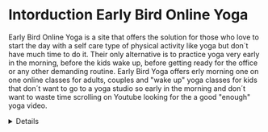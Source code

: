 # Intorduction Early Bird Online Yoga

Early Bird Online Yoga is a site that offers the solution for those who love to start the day with a self care type of physical activity like yoga but don´t have much time to do it. Their only alternative is to practice yoga very early in the morning, before the kids wake up, before getting ready for the office or any other demanding routine. Early Bird Yoga offers erly morning one on one online classes for adults, couples and "wake up" yoga classes for kids that don´t want to go to a yoga studio so early in the morning and don´t want to waste time scrolling on Youtube looking for the a good "enough" yoga video. 

<details>

Yoga it´s an ancient practice that helps creating a balance between body, mind and soul through the assanas or yoga positions that work through equilibrium, strenght and flexibility. Yoga contributes to the general well being of the individual, diminishes stress and anxiety, enhances muscular tone and strenght and gives the energy required to start a bussy day. The Early Bird Yoga Site offers weekly and monthly packages of Yoga classes in different styles, depending on the level of the Yogi.


## Features 

This is a one page website with a menu or navigation bar that directs the user to the four different sections in the page.

the four sections are easily identifiable by the contrast of the background and the clear subtitles.

These features are:

### Existing Features

- __Navigation Bar__

  - Featured on the right corner of the page, the full responsive navigation bar includes links to the  Home, About Us, Sign Up and Contact sections.

  - This section will allow the user to easily go to from section to section in all devices without having to scroll up and down to the desired section. 

![Nav Bar](https://github.com/lucyrush/readme-template/blob/master/media/love_running_nav.png)

- __Home-hero image_

  - The home includes a photograph with text overlay to create a welcoming and inviting environment for the user interested in early online yoga classes. 
  - This section introduces the user to the website with an eye catching photograph.

![Landing Page](https://github.com/lucyrush/readme-template/blob/master/media/love_running_landing.png)

- __About Us section__

  - The ethos of the site is contained in a section called About Us that will allow the user to get some information about the phillosophy of the yoga online studio and the services offered by it. 
  - This user will see the quality and knowledge behind Early Bird Yoga and a clear list of the services offered inviting the user to sign up for a sepcific type of classes accordign to their needs and yoga level.

![Club Ethos](https://github.com/lucyrush/readme-template/blob/master/media/love_running_ethos.png)

- __Sign Up section__

  - This page will allow the user to get signed up to Early Bird Online Yoga to start their yoga path from the comfort of their homes and at their early time of preference. The user will be able specify his or her yoga level and the type of classes needed. The user will be asked to submit their full name and email address. 

![Sign Up](https://github.com/lucyrush/readme-template/blob/master/media/love_running_signup.png)

- __The Contact Section__ 

  - The footer named contact section includes links to the relevant social media sites for Early Bird Online Yoga. The links will open to a new tab. 

  - The background of the footer is a photograph with a simple color combination that allows contrast with text and icons for easier readability.

  - The footer aims to encourage users to keep contact with Early Bird Online Yoga and conect via social networks.

![Footer](https://github.com/lucyrush/readme-template/blob/master/media/love_running_footer.png)


### Features Left to Implement

- I would like to add a gallery with pictures of yoga teachers and students sharing online.

## Testing 

In this section, you need to convince the assessor that you have conducted enough testing to legitimately believe that the site works well. Essentially, in this part you will want to go over all of your project’s features and ensure that they all work as intended, with the project providing an easy and straightforward way for the users to achieve their goals.

In addition, you should mention in this section how your project looks and works on different browsers and screen sizes.

You should also mention in this section any interesting bugs or problems you discovered during your testing, even if you haven't addressed them yet.

If this section grows too long, you may want to split it off into a separate file and link to it from here.


### Validator Testing 

- HTML
  - No errors were returned when passing through the official [W3C validator](https://validator.w3.org/nu/?doc=https%3A%2F%2Fcode-institute-org.github.io%2Flove-running-2.0%2Findex.html)
- CSS
  - No errors were found when passing through the official [(Jigsaw) validator](https://jigsaw.w3.org/css-validator/validator?uri=https%3A%2F%2Fvalidator.w3.org%2Fnu%2F%3Fdoc%3Dhttps%253A%252F%252Fcode-institute-org.github.io%252Flove-running-2.0%252Findex.html&profile=css3svg&usermedium=all&warning=1&vextwarning=&lang=en#css)

### Unfixed Bugs

You will need to mention unfixed bugs and why they were not fixed. This section should include shortcomings of the frameworks or technologies used. Although time can be a big variable to consider, paucity of time and difficulty understanding implementation is not a valid reason to leave bugs unfixed. 

## Deployment

This section should describe the process you went through to deploy the project to a hosting platform (e.g. GitHub) 

- The site was deployed to GitHub pages. The steps to deploy are as follows: 
  - In the GitHub repository, navigate to the Settings tab 
  - From the source section drop-down menu, select the Master Branch
  - Once the master branch has been selected, the page will be automatically refreshed with a detailed ribbon display to indicate the successful deployment. 

The live link can be found here - https://code-institute-org.github.io/love-running-2.0/index.html 


## Credits 

In this section you need to reference where you got your content, media and extra help from. It is common practice to use code from other repositories and tutorials, however, it is important to be very specific about these sources to avoid plagiarism. 

You can break the credits section up into Content and Media, depending on what you have included in your project. 

### Content 

- The text for the Home page was taken from Wikipedia Article A
- Instructions on how to implement form validation on the Sign Up page was taken from [Specific YouTube Tutorial](https://www.youtube.com/)
- The icons in the footer were taken from [Font Awesome](https://fontawesome.com/)

### Media

- The photos used on the home and sign up page are from This Open Source site
- The images used for the gallery page were taken from this other open source site


Congratulations on completing your Readme, you have made another big stride in the direction of being a developer! 

## Other General Project Advice

Below you will find a couple of extra tips that may be helpful when completing your project. Remember that each of these projects will become part of your final portfolio so it’s important to allow enough time to showcase your best work! 

- One of the most basic elements of keeping a healthy commit history is with the commit message. When getting started with your project, read through [this article](https://chris.beams.io/posts/git-commit/) by Chris Beams on How to Write  a Git Commit Message 
  - Make sure to keep the messages in the imperative mood 

- When naming the files in your project directory, make sure to consider meaningful naming of files, point to specific names and sections of content.
  - For example, instead of naming an image used ‘image1.png’ consider naming it ‘landing_page_img.png’. This will ensure that there are clear file paths kept. 

- Do some extra research on good and bad coding practices, there are a handful of useful articles to read, consider reviewing the following list when getting started:
  - [Writing Your Best Code](https://learn.shayhowe.com/html-css/writing-your-best-code/)
  - [HTML & CSS Coding Best Practices](https://medium.com/@inceptiondj.info/html-css-coding-best-practice-fadb9870a00f)
  - [Google HTML/CSS Style Guide](https://google.github.io/styleguide/htmlcssguide.html#General)

Getting started with your Portfolio Projects can be daunting, planning your project can make it a lot easier to tackle, take small steps to reach the final outcome and enjoy the process! 